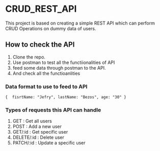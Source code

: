 # CRUD_REST_API
This project is based on creating a simple REST API which can perform CRUD Operations on dummy data of users.
## How to check the API
1. Clone the repo.
2. Use postman to test all the functiionalities of API
3. feed some data through postman to the API.
4. And check all the functioanlities

### Data format to use to feed to API
`{ 
    fisrtName: "Jefry",
    lastName: "Bezos",
    age: "30"
 }`
 
 ### Types of requests this API can handle
 1. GET : Get all users
 2. POST : Add a new user
 3. GET/:id : Get specific user
 4. DELETE/:id : Delete user
 5. PATCH/:id : Update a specific user
 
